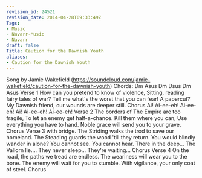 ```yaml
---
revision_id: 24521
revision_date: 2014-04-28T09:33:49Z
Tags:
- Music
- Navarr-Music
- Navarr
draft: false
Title: Caution for the Dawnish Youth
aliases:
- Caution_for_the_Dawnish_Youth
---
```

Song by Jamie Wakefield  (https://soundcloud.com/jamie-wakefield/caution-for-the-dawnish-youth) 
Chords: Dm Asus Dm Dsus Dm Asus
Verse 1
How can you pretend to know of violence,
Sitting, reading fairy tales of war?
Tell me what's the worst that you can fear! A papercut?
My Dawnish friend, our wounds are deeper still.
Chorus
Ai! Ai-ee-eh! Ai-ee-eh!
Ai! Ai-ee-eh! Ai-ee-eh!
Verse 2
The borders of The Empire are too fragile,
To let an enemy get half-a-chance.
Kill them where you can,
Use everything you have to hand.
Noble grace will send you to your grave.
Chorus
Verse 3 with bridge.
The Striding walks the trod to save our homeland.
The Steading guards the wood 'till they return.
You would blindly wander in alone?
You cannot see.
You cannot hear.
There in the deep...
The Vallorn lie....
They never sleep...
They're waiting...
Chorus
Verse 4
On the road, the paths we tread are endless.
The weariness will wear you to the bone.
The enemy will wait for you to stumble.
With vigilance, your only coat of steel.
Chorus